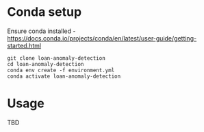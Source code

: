 
# Conda setup
Ensure conda installed - https://docs.conda.io/projects/conda/en/latest/user-guide/getting-started.html

```
git clone loan-anomaly-detection
cd loan-anomaly-detection
conda env create -f environment.yml
conda activate loan-anomaly-detection
```

# Usage

TBD
